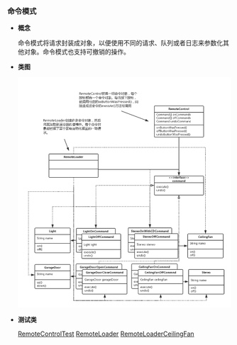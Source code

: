 ### 命令模式

- **概念**
  
  命令模式将请求封装成对象，以便使用不同的请求、队列或者日志来参数化其他对象。命令模式也支持可撤销的操作。
 
- **类图**
  
  ![类图在这里](https://github.com/wzqwsrf/design-patterns/blob/master/pictures/command.png)

- **测试类**

  [RemoteControlTest](https://github.com/wzqwsrf/design-patterns/blob/master/src/command/RemoteControlTest.java)
  [RemoteLoader](https://github.com/wzqwsrf/design-patterns/blob/master/src/command/RemoteLoader.java)
  [RemoteLoaderCeilingFan](https://github.com/wzqwsrf/design-patterns/blob/master/src/command/RemoteLoaderCeilingFan.java)